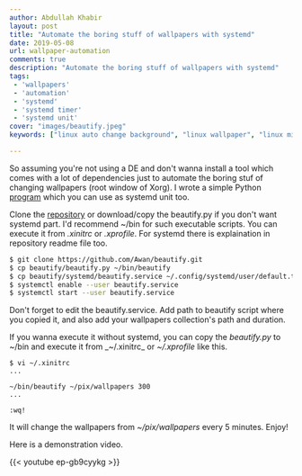 ```yaml
---
author: Abdullah Khabir
layout: post
title: "Automate the boring stuff of wallpapers with systemd"
date: 2019-05-08
url: wallpaper-automation
comments: true
description: "Automate the boring stuff of wallpapers with systemd"
tags: 
 - 'wallpapers'
 - 'automation'
 - 'systemd'
 - 'systemd timer'
 - 'systemd unit'
cover: "images/beautify.jpeg"
keywords: ["linux auto change background", "linux wallpaper", "linux mint change desktop background automatically", "live wallpaper linux", "ubuntu 20 04 wallpaper changer", "how to change desktop wallpaper on ubuntu", "variety wallpaper changer", "wallch", "install wallch", "variety ubuntu", "gnome slideshow background", "variety vs wallch", "how to change desktop wallpaper on ubuntu", "ubuntu 20.04 screensaver settings", "install wallch ubuntu", "ubuntu 20.04 wallpapers", "ubuntu 20.04 xscreensaver", "desktop nova", "little simple wallpaper changer", "wallpaper changer manjaro", "raspberry pi wallpaper slideshow", "linux change desktop background command line", "ubuntu change wallpaper based on time", "best wallpaper ubuntu", "linux mint wallpaper slideshow", "linux wallpaper changer script", "pop os wallpaper changer", "centos wallpaper slideshow", "variety not downloading", "best slideshow app for ubuntu", "kde wallpaper changer", "wallch", "install wallch", "variety ubuntu", "gnome slideshow background", "variety vs wallch", "how to change desktop wallpaper on ubuntu", "ubuntu 20.04 screensaver settings", "install wallch ubuntu", "ubuntu 20.04 wallpapers", "ubuntu 20.04 xscreensaver", "desktop nova", "little simple wallpaper changer", "wallpaper changer manjaro", "raspberry pi wallpaper slideshow", "linux change desktop background command line", "ubuntu change wallpaper based on time", "best wallpaper ubuntu", "linux mint wallpaper slideshow", "linux wallpaper changer script", "pop os wallpaper changer", "centos wallpaper slideshow", "variety not downloading", "best slideshow app for ubuntu", "kde wallpaper changer"]

---
```


So assuming you're not using a DE and don't wanna install a tool which comes
with a lot of dependencies just to automate the boring stuf of changing
wallpapers (root window of Xorg). I wrote a simple Python
[program](https://github.com/Awan/beautify.git) which you can use as systemd
unit too.

Clone the [repository](https://github.com/Awan/beautify.git) or download/copy
the beautify.py if you don't want systemd part. I'd recommend ~/bin for such
executable scripts. You can execute it from _.xinitrc_ or _.xprofile_. For
systemd there is explaination in repository readme file too.

```bash
$ git clone https://github.com/Awan/beautify.git
$ cp beautify/beautify.py ~/bin/beautify
$ cp beautify/systemd/beautify.service ~/.config/systemd/user/default.target.wants/
$ systemctl enable --user beautify.service
$ systemctl start --user beautify.service
```

Don't forget to edit the beautify.service. Add path
to beautify script where you copied it, and also add
your wallpapers collection's path and duration.


If you wanna execute it without systemd, you can
copy the _beautify.py_ to ~/bin and execute it from
_~/.xinitrc_ or _~/.xprofile_ like this.


```
$ vi ~/.xinitrc
...

~/bin/beautify ~/pix/wallpapers 300
...

:wq!
```

It will change the wallpapers from _~/pix/wallpapers_ every 5
minutes. Enjoy!

Here is a demonstration video.

{{< youtube ep-gb9cyykg >}}
